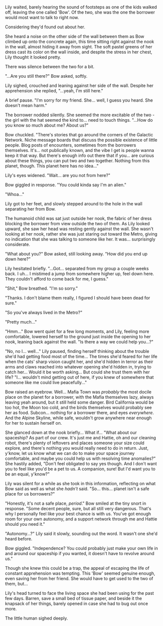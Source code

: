 Lily waited, barely hearing the sound of footsteps as one of the kids walked off, leaving the one called 'Bow'. Of the two, she was the one the borrower would most want to talk to right now.

Considering they'd found out about her.

She heard a noise on the other side of the wall between them as Bow climbed up onto the concrete again, this time sitting right against the nook in the wall, almost hiding it away from sight. The soft pastel greens of her dress cast its color on the wall inside, and despite the stress in her chest, Lily thought it looked pretty.

There was silence between the two for a bit.

"...Are you still there?" Bow asked, softly. 

Lily sighed, crouched and leaning against her side of the wall. Despite her apprehension she replied, "...yeah, I'm still here."

A brief pause. "I'm sorry for my friend. She... well, I guess you heard. She doesn't mean harm."

The borrower nodded silently. She seemed the more excitable of the two - the girl with the hat seemed the kind to... need to touch things. "...How do you know so much about me? About us?"

Bow chuckled. "There's stories that go around the corners of the Galactic Network. Niche message boards that discuss the possible existence of little people. Blog posts of encounters, sometimes from the borrowers themselves. It's... not publically known, and the vibe I get is people wanna keep it that way. But there's enough info out there that if you... are curious about these things, you can put two and two together. Nothing from this planet, though. This planet here has no idea..."

Lily's eyes widened. "Wait... are you not from here?"

Bow giggled in response. "You could kinda say I'm an alien."

"Whoa..."

Lily got to her feet, and slowly stepped around to the hole in the wall separating her from Bow.

The humanoid child was sat just outside her nook, the fabric of her dress blocking the borrower from view outside the two of them. As Lily looked upward, she saw her head was resting gently against the wall. She wasn't looking at her nook, rather she was just staring out toward the Metro, giving no indication that she was talking to someone like her. It was... surprisingly considerate.

"What about you?" Bow asked, still looking away. "How did you end up down here?"

Lily hesitated briefly. "...Got... separated from my group a couple weeks back. I uh... I mistimed a jump from somewhere higher up, feel down here. They couldn't afford to come back for me, I guess."

"Shit," Bow breathed. "I'm so sorry."

"Thanks. I don't blame them really, I figured I should have been dead for sure."

"So you've always lived in the Metro?"

"Pretty much..."

"Hmm..." Bow went quiet for a few long moments, and Lily, feeling more comfortable, lowered herself to the ground just inside the opening to her nook, leaning back against the wall. "Is there a way we could help you...?"

"No, no I... well..." Lily paused, finding herself thinking about the trouble she'd had getting food most of the time... The times she'd feared for her life when the cats' sharp vision caught her, and she'd hidden in terror as their arms and claws reached into whatever opening she'd hidden in, trying to catch her... Would it be worth asking... But could she trust them with her life? "I... wouldn't mind getting out of here, if you knew of somewhere that someone like me could live peacefully..."

Bow raised an eyebrow. Well... Mafia Town was *probably* the most docile place on the planet for a borrower, with the Mafia themselves lazy, always leaving yeah around, but it still held some danger. Bird California would be too hot, the Moon too cold, and the birds themselves would probably see her as food. Subcon... nothing for a borrower there, and eyes *everywhere*. And the Alpine Skyline, while safe, wouldn't grow anywhere near enough for her to sustain herself on.

She glanced down at the nook briefly... What if... "What about our spaceship? As part of our crew. It's just me and Hattie, oh and our cleaning robot, there's plenty of leftovers and places someone your size could explore, and there's nothing you would really need to do in return. Just, y'know, let us know what we can do to make your space journey comfortable, and maybe you could help us with resolving time anomalies?" She hastily added, "Don't feel obligated to say yes though. And I don't want you to feel like you'd be a pet to us. A companion, sure! But I'd want you to be an equal, y'know?"

Lily was silent for a while as she took in this information, reflecting on what Bow said as well as what she *hadn't* said. "So... this... planet isn't a safe place for us borrowers?"

"Honestly, it's not a safe place, *period*." Bow smiled at the tiny snort in response. "Some decent people, sure, but all still very dangerous. That's why I personally feel like your best chance is with us. You've got enough room for your own autonomy, and a support network through me and Hattie should you need it."

"Autonomy...?" Lily said it slowly, sounding out the word. It wasn't one she'd heard before. 

Bow giggled. "Independence? You could probably just make your own life in and around our spaceship if you wanted, it doesn't have to revolve around us."

Though she knew this could be a trap, the appeal of escaping the life of constant apprehension was tempting. This 'Bow' seemed genuine enough, even saving her from her friend. She would have to get used to the two of them, but...

Lily's head turned to face the living space she had been using for the past few days. Barren, save a small bed of tissue paper, and beside it the knapsack of her things, barely opened in case she had to bug out once more. 

The little human sighed deeply.